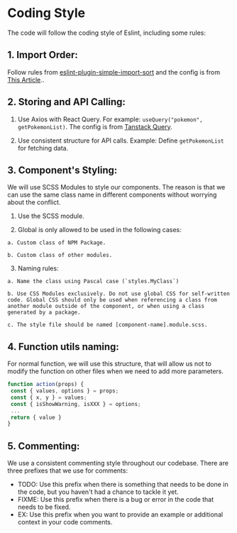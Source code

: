 # Coding Style

The code will follow the coding style of Eslint, including some rules:

## 1. Import Order:

Follow rules from [eslint-plugin-simple-import-sort](https://www.npmjs.com/package/eslint-plugin-simple-import-sort) and the config is from [This Article](https://dev.to/julioxavierr/sorting-your-imports-with-eslint-3ped)..

## 2. Storing and API Calling:

  1. Use Axios with React Query. For example: `useQuery("pokemon", getPokemonList)`. The config is from [Tanstack Query](https://tanstack.com/query/latest/docs/framework/react/guides/optimistic-updates?from=reactQueryV5).

  2. Use consistent structure for API calls. Example: Define `getPokemonList` for fetching data.

## 3. Component's Styling:

We will use SCSS Modules to style our components. The reason is that we can use the same class name in different components without worrying about the conflict.

  1. Use the SCSS module.

  2. Global is only allowed to be used in the following cases:

    a. Custom class of NPM Package.

    b. Custom class of other modules.

  3. Naming rules:

    a. Name the class using Pascal case (`styles.MyClass`)

    b. Use CSS Modules exclusively. Do not use global CSS for self-written code. Global CSS should only be used when referencing a class from another module outside of the component, or when using a class generated by a package.

    c. The style file should be named [component-name].module.scss.

## 4. Function utils naming:

For normal function, we will use this structure, that will allow us not to modify the function on other files when we need to add more parameters.

   ```js
   function action(props) {
    const { values, options } = props;
   	const { x, y } = values;
   	const { isShowWarning, isXXX } = options;
   	...
   	return { value }
   }
   ```

## 5. Commenting:

We use a consistent commenting style throughout our codebase. There are three prefixes that we use for comments:

* TODO: Use this prefix when there is something that needs to be done in the code, but you haven't had a chance to tackle it yet.
* FIXME: Use this prefix when there is a bug or error in the code that needs to be fixed.
* EX: Use this prefix when you want to provide an example or additional context in your code comments.
